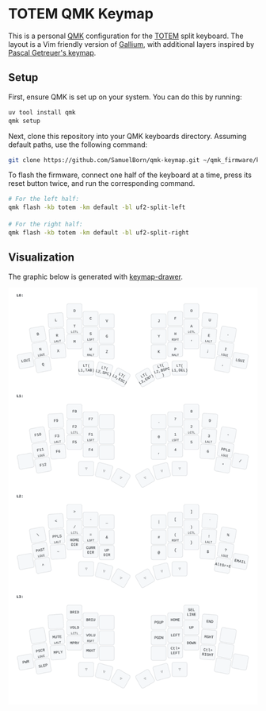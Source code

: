 # TOTEM QMK Keymap

This is a personal [QMK](https://qmk.fm) configuration for the [TOTEM](https://github.com/GEIGEIGEIST/TOTEM) split keyboard.
The layout is a Vim friendly version of [Gallium](https://github.com/GalileoBlues/Gallium), with additional layers inspired by [Pascal Getreuer's keymap](https://github.com/getreuer/qmk-keymap).

## Setup

First, ensure QMK is set up on your system. You can do this by running:

```bash
uv tool install qmk
qmk setup
```

Next, clone this repository into your QMK keyboards directory. Assuming default paths, use the following command:

```bash
git clone https://github.com/SamuelBorn/qmk-keymap.git ~/qmk_firmware/keyboards/totem
```

To flash the firmware, connect one half of the keyboard at a time, press its reset button twice, and run the corresponding command.

```bash
# For the left half:
qmk flash -kb totem -km default -bl uf2-split-left

# For the right half:
qmk flash -kb totem -km default -bl uf2-split-right
```

## Visualization

The graphic below is generated with [keymap-drawer](https://github.com/caksoylar/keymap-drawer).

![Visualization of the layout](keymap.svg)
